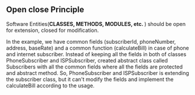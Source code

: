 Open close Principle
--------------------
Software Entities(<b>CLASSES, METHODS, MODULES, etc. </b>) should be open for extension, closed for modification.

In the example, we have common fields (subscriberId, phoneNumber, address, baseRate) and a common function (calculateBill) in case of phone and internet subscriber.
Instead of keeping all the fields in both of classes PhoneSubscriber and ISPSubscriber, created abstract class called Subscribers with all the common fields
where all the fields are protected and abstract method. So, PhoneSubscriber and ISPSubscriber is extending the subscriber class, but it can't modify
the fields and implement the calculateBill according to the usage.